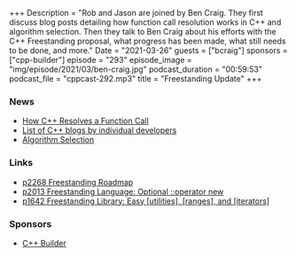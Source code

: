 +++
Description = "Rob and Jason are joined by Ben Craig. They first discuss blog posts detailing how function call resolution works in C++ and algorithm selection. Then they talk to Ben Craig about his efforts with the C++ Freestanding proposal, what progress has been made, what still needs to be done, and more."
Date = "2021-03-26"
guests = ["bcraig"]
sponsors = ["cpp-builder"]
episode = "293"
episode_image = "img/episode/2021/03/ben-craig.jpg"
podcast_duration = "00:59:53"
podcast_file = "cppcast-292.mp3"
title = "Freestanding Update"
+++

### News ###

 - [How C++ Resolves a Function Call](https://preshing.com/20210315/how-cpp-resolves-a-function-call/)
 - [List of C++ blogs by individual developers](https://blogsurf.io/tag/cpp)
 - [Algorithm Selection](https://codereport.github.io/Algorithm-Selection/)

### Links ###

 - [p2268 Freestanding Roadmap](http://www.open-std.org/jtc1/sc22/wg21/docs/papers/2020/p2268r0.html)
 - [p2013 Freestanding Language: Optional ::operator new](http://www.open-std.org/jtc1/sc22/wg21/docs/papers/2020/p2013r3.html)
 - [p1642 Freestanding Library: Easy [utilities], [ranges], and [iterators]](http://www.open-std.org/jtc1/sc22/wg21/docs/papers/2020/p1642r5.html)


### Sponsors ###

- [C++ Builder](https://www.embarcadero.com/products/cbuilder/start-for-free?utm_source=CppCast&utm_medium=AffiliateOutreach&utm_content=BannerCppCast)
